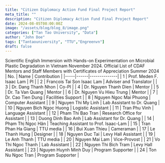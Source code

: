```yaml
---
title: "Citizen Diplomacy Action Fund Final Project Report"
meta_title: ""
description: "Citizen Diplomacy Action Fund Final Project Report"
date: 2024-08-05T08:00:00Z
image: "/assets/blog/blog_8/image.png"
categories: ["Tan Tao University", "Data"]
author: "John Doe"
tags: ["Tantaouniversity", "TTU","Engreenvn"]
draft: false
---
```



Scientific English Immersion with Hands-on Experimentation
on Microbial Plastic Degradation in Vietnam
November 2024. Official List of CDAF Mentors and Staff Members with Certificates of Appreciation Summer 2024
| No. | Name | Contribution |
|-----|------|--------------|
| 1 | Prof. Meden F. Isaac Lam | PI |
| 2 | Francois Tai Son Isaac Lam | Adviser and Translator |
| 3 | Dr. Dang Thanh Nhon | Co-PI |
| 4 | Dr. Nguyen Thanh Dien | Mentor |
| 5 | Dr. Ta Van Quang | Mentor |
| 6 | Dr. Nguyen Vu Hieu Trung | Mentor |
| 7 | Dr. Cao Tien Dung | Facilities Support |
| 8 | Nguyen Ngoc Mai Phuong | Computer Assistant |
| 9 | Nguyen Thi My Linh | Lab Assistant to Dr. Quang |
| 10 | Nguyen Bich Ngoc Huong | Logistic Assistant |
| 11 | Tran Phu Vinh | Language Assistant |
| 12 | Pham Thi Bao Tran | Research Office for Assistant |
| 13 | Duong Dinh Bao Anh | Lab Assistant for Dr. Quang |
| 14 | Phạm Thị Ngọc Hân | Teaching Assistant to Prof. Isaac-Lam |
| 15 | Tran Phan Ha Giang | TTU media |
| 16 | Bui Xuan Thieu | Cameraman |
| 17 | Le Thanh Hung | Designer |
| 18 | Nguyen Duc Tai | Levy Hall Assistant |
| 19 | Le Anh Thanh | TTU media |
| 20 | Nguyen Mai Lam | Vice-Provost |
| 21 | Vo Thi Ngoc Thanh | Lab Assistant |
| 22 | Nguyen Thi Bich Tram | Levy Hall Assistant |
| 23 | Nguyen Huynh Minh Duy | Program Supporter |
| 24 | Ton Nu Ngoc Tran | Program Supporter |